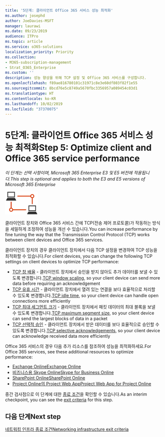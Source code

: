```yaml
---
title: '5단계: 클라이언트 Office 365 서비스 성능 최적화'
ms.author: josephd
author: JoeDavies-MSFT
manager: laurawi
ms.date: 09/23/2019
audience: ITPro
ms.topic: article
ms.service: o365-solutions
localization_priority: Priority
ms.collection:
- M365-subscription-management
- Strat_O365_Enterprise
ms.custom: ''
description: 성능 향상을 위해 TCP 설정 및 Office 365 서비스를 구성합니다.
ms.openlocfilehash: f89ae816780101c31971c8e3e60df803f82f1e55
ms.sourcegitcommit: 8bcd76e5c8749a5670fbc3356957a089454c03d1
ms.translationtype: HT
ms.contentlocale: ko-KR
ms.lasthandoff: 10/02/2019
ms.locfileid: "37370075"
---
```

# <a name="step-5-optimize-client-and-office-365-service-performance"></a><span data-ttu-id="3f3d2-103">5단계: 클라이언트 Office 365 서비스 성능 최적화</span><span class="sxs-lookup"><span data-stu-id="3f3d2-103">Step 5: Optimize client and Office 365 service performance</span></span>

<span data-ttu-id="3f3d2-104">*이 단계는 선택 사항이며, Microsoft 365 Enterprise E3 및 E5 버전에 적용됩니다.*</span><span class="sxs-lookup"><span data-stu-id="3f3d2-104">*This step is optional and applies to both the E3 and E5 versions of Microsoft 365 Enterprise*</span></span>

![1단계-네트워킹](./media/deploy-foundation-infrastructure/networking_icon-small.png)

<span data-ttu-id="3f3d2-106">클라이언트 장치와 Office 365 서비스 간에 TCP(전송 제어 프로토콜)가 작동하는 방식을 세밀하게 조정하여 성능을 개선 수 있습니다.</span><span class="sxs-lookup"><span data-stu-id="3f3d2-106">You can increase performance by fine tuning the way that the Transmission Control Protocol (TCP) works between client devices and Office 365 services.</span></span>

<span data-ttu-id="3f3d2-107">클라이언트 장치의 경우 클라이언트 장치에서 다음 TCP 설정을 변경하여 TCP 성능을 최적화할 수 있습니다.</span><span class="sxs-lookup"><span data-stu-id="3f3d2-107">For client devices, you can change the following TCP settings on client devices to optimize TCP performance:</span></span>

- <span data-ttu-id="3f3d2-108">[TCP 창 배율](https://blogs.technet.microsoft.com/onthewire/2014/03/28/ensuring-your-office-365-network-connection-isnt-throttled-by-your-proxy/) - 클라이언트 장치에서 승인을 받지 않아도 추가 데이터를 보낼 수 있도록 변경합니다.</span><span class="sxs-lookup"><span data-stu-id="3f3d2-108">[TCP window scaling](https://blogs.technet.microsoft.com/onthewire/2014/03/28/ensuring-your-office-365-network-connection-isnt-throttled-by-your-proxy/), so your client device can send more data before requiring an acknowledgement</span></span>
- <span data-ttu-id="3f3d2-109">[TCP 유휴 시간](https://blogs.technet.microsoft.com/onthewire/2014/03/04/network-perimeters-tcp-idle-session-settings-for-outlook-on-office-365/) - 클라이언트 장치에서 열려 있는 연결을 보다 효율적으로 처리할 수 있도록 변경합니다.</span><span class="sxs-lookup"><span data-stu-id="3f3d2-109">[TCP idle time](https://blogs.technet.microsoft.com/onthewire/2014/03/04/network-perimeters-tcp-idle-session-settings-for-outlook-on-office-365/), so your client device can handle open connections more efficiently</span></span>
- <span data-ttu-id="3f3d2-110">[TCP 최대 세그먼트 크기](https://blogs.technet.microsoft.com/onthewire/2014/06/27/checking-your-tcp-packets-are-pulling-their-weight-tcp-max-segment-size-or-mss/) - 클라이언트 장치에서 패킷 데이터의 최대 블록을 보낼 수 있도록 변경합니다.</span><span class="sxs-lookup"><span data-stu-id="3f3d2-110">[TCP maximum segment size](https://blogs.technet.microsoft.com/onthewire/2014/06/27/checking-your-tcp-packets-are-pulling-their-weight-tcp-max-segment-size-or-mss/), so your client device can send the largest blocks of data in a packet</span></span>
- <span data-ttu-id="3f3d2-111">[TCP 선택적 승인](https://blogs.technet.microsoft.com/onthewire/2014/06/27/ensuring-your-tcp-stack-isnt-throwing-data-away/) - 클라이언트 장치에서 받은 데이터를 보다 효율적으로 승인할 수 있도록 변경합니다.</span><span class="sxs-lookup"><span data-stu-id="3f3d2-111">[TCP selective acknowledgements](https://blogs.technet.microsoft.com/onthewire/2014/06/27/ensuring-your-tcp-stack-isnt-throwing-data-away/), so your client device can acknowledge received data more efficiently</span></span>

<span data-ttu-id="3f3d2-112">Office 365 서비스의 경우 다음 추가 리소스를 참조하여 성능을 최적화하세요.</span><span class="sxs-lookup"><span data-stu-id="3f3d2-112">For Office 365 services, see these additional resources to optimize performance:</span></span>

- [<span data-ttu-id="3f3d2-113">Exchange Online</span><span class="sxs-lookup"><span data-stu-id="3f3d2-113">Exchange Online</span></span>](https://docs.microsoft.com/office365/enterprise/tune-exchange-online-performance)
- [<span data-ttu-id="3f3d2-114">비즈니스용 Skype Online</span><span class="sxs-lookup"><span data-stu-id="3f3d2-114">Skype for Business Online</span></span>](https://docs.microsoft.com/office365/enterprise/tune-skype-for-business-online-performance)
- [<span data-ttu-id="3f3d2-115">SharePoint Online</span><span class="sxs-lookup"><span data-stu-id="3f3d2-115">SharePoint Online</span></span>](https://docs.microsoft.com/office365/enterprise/tune-sharepoint-online-performance)
- [<span data-ttu-id="3f3d2-116">Project Online의 Project Web App</span><span class="sxs-lookup"><span data-stu-id="3f3d2-116">Project Web App for Project Online</span></span>](https://docs.microsoft.com/ProjectOnline/tune-project-online-performance)

<span data-ttu-id="3f3d2-117">중간 검사점으로 이 단계에 대한 [종료 조건](networking-exit-criteria.md#crit-networking-step5)을 확인할 수 있습니다.</span><span class="sxs-lookup"><span data-stu-id="3f3d2-117">As an interim checkpoint, you can see the [exit criteria](networking-exit-criteria.md#crit-networking-step5) for this step.</span></span>

## <a name="next-step"></a><span data-ttu-id="3f3d2-118">다음 단계</span><span class="sxs-lookup"><span data-stu-id="3f3d2-118">Next step</span></span>

[<span data-ttu-id="3f3d2-119">네트워킹 인프라 종료 조건</span><span class="sxs-lookup"><span data-stu-id="3f3d2-119">Networking infrastructure exit criteria</span></span>](networking-exit-criteria.md)
